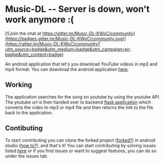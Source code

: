 # Music-DL -- Server is down, won't work anymore :(
[![Join the chat at https://gitter.im/Music-DL-KWoC/community](https://badges.gitter.im/Music-DL-KWoC/community.svg)](https://gitter.im/Music-DL-KWoC/community?utm_source=badge&utm_medium=badge&utm_campaign=pr-badge&utm_content=badge)

An android application that let's you download YouTube videos in mp3 and mp4 format. You can download the android
application [here](https://github.com/CaptainDaVinci/Music-DL/releases/latest).


## Working

The application searches for the song on youtube by using the youtube API. The youtube url is then handed over
to backend [flask application](https://github.com/CaptainDaVinci/Music-DL-Server) which converts the video to mp3 
or mp4 file and then returns the link to the file back to the application.


## Contibuting

To start contributing you can clone the forked project ([forked?](https://www.digitalocean.com/community/tutorials/how-to-create-a-pull-request-on-github)) in android studio ([how to?](https://www.londonappdeveloper.com/how-to-clone-a-github-project-on-android-studio/)), and that's it! You can start contributing by solving issues listed [here](https://github.com/CaptainDaVinci/Music-DL/issues) or
if you find issues or want to suggest features, you can do so under the issues tab.
